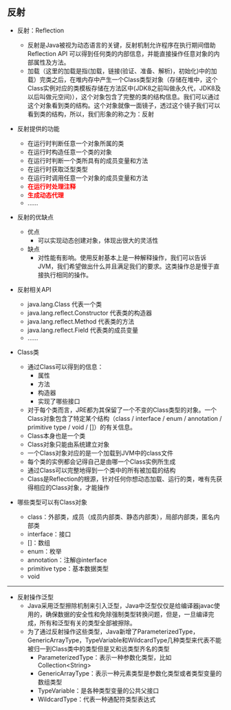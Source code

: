 ## 反射

* 反射：Reflection
  * 反射是Java被视为动态语言的关键，反射机制允许程序在执行期间借助Reflection API 可以得到任何类的内部信息，并能直接操作任意对象的内部属性及方法。
  * 加载（这里的加载是指(加载，链接(验证、准备、解析)，初始化)中的加载）完类之后，在堆内存中产生一个Class类型对象（存储在堆中，这个Class实例对应的类模板存储在方法区中(JDK8之前叫做永久代，JDK8及以后叫做元空间)），这个对象包含了完整的类的结构信息。我们可以通过这个对象看到类的结构。这个对象就像一面镜子，透过这个镜子我们可以看到类的结构，所以，我们形象的称之为：反射
* 反射提供的功能
  * 在运行时判断任意一个对象所属的类
  * 在运行时构造任意一个类的对象
  * 在运行时判断一个类所具有的成员变量和方法
  * 在运行时获取泛型类型
  * 在运行时调用任意一个对象的成员变量和方法
  * <font color=red>**在运行时处理注释**</font>
  * <font color=red>**生成动态代理**</font>
  * ......
* 反射的优缺点
  * 优点
    * 可以实现动态创建对象，体现出很大的灵活性
  * 缺点
    * 对性能有影响。使用反射基本上是一种解释操作，我们可以告诉JVM，我们希望做出什么并且满足我们的要求。这类操作总是慢于直接执行相同的操作。
* 反射相关API
  * java.lang.Class 	代表一个类
  * java.lang.reflect.Constructor       代表类的构造器
  * java.lang.reflect.Method      代表类的方法
  * java.lang.reflect.Field     代表类的成员变量
  * ......

* Class类
  * 通过Class可以得到的信息：
    * 属性
    * 方法
    * 构造器
    * 实现了哪些接口
  * 对于每个类而言，JRE都为其保留了一个不变的Class类型的对象。一个Class对象包含了特定某个结构（class / interface / enum / annotation / primitive type / void / []）的有关信息。
  * Class本身也是一个类
  * Class对象只能由系统建立对象
  * 一个Class对象对应的是一个加载到JVM中的class文件
  * 每个类的实例都会记得自己是由哪一个Class实例所生成
  * 通过Class可以完整地得到一个类中的所有被加载的结构
  * Class是Reflection的根源，针对任何你想动态加载、运行的类，唯有先获得相应的Class对象，才能操作

* 哪些类型可以有Class对象
  * class：外部类，成员（成员内部类、静态内部类），局部内部类，匿名内部类
  * interface：接口
  * []：数组
  * enum：枚举
  * annotation：注解@interface
  * primitive type：基本数据类型
  * void

---

* 反射操作泛型
  * Java采用泛型擦除机制来引入泛型，Java中泛型仅仅是给编译器javac使用的，确保数据的安全性和免除强制类型转换问题，但是，一旦编译完成，所有和泛型有关的类型全部被擦除。
  * 为了通过反射操作这些类型，Java新增了ParameterizedType，GenericArrayType，TypeVariable和WildcardType几种类型来代表不能被归一到Class类中的类型但是又和远类型齐名的类型
    * ParameterizedType：表示一种参数化类型，比如Collection\<String>
    * GenericArrayType：表示一种元素类型是参数化类型或者类型变量的数组类型
    * TypeVariable：是各种类型变量的公共父接口
    * WildcardType：代表一种通配符类型表达式





















